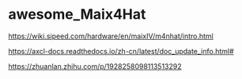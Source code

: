 # awesome_Maix4Hat

https://wiki.sipeed.com/hardware/en/maixIV/m4nhat/intro.html

https://axcl-docs.readthedocs.io/zh-cn/latest/doc_update_info.html#

https://zhuanlan.zhihu.com/p/1928258098113513292

